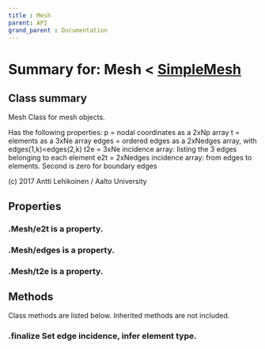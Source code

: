 ```yaml
---
title : Mesh
parent: API
grand_parent : Documentation
---
```

# Summary for: **Mesh**  < [SimpleMesh](SimpleMesh.html)

## Class summary

Mesh Class for mesh objects.

Has the following properties:
p = nodal coordinates as a 2xNp array
t = elements as a 3xNe array
edges = ordered edges as a 2xNedges array, with edges(1,k)<edges(2,k)
t2e = 3xNe incidence array: listing the 3 edges belonging to each element
e2t = 2xNedges incidence array: from edges to elements. Second is zero for boundary edges

(c) 2017 Antti Lehikoinen / Aalto University

## Properties

### .Mesh/**e2t** is a property.

### .Mesh/**edges** is a property.

### .Mesh/**t2e** is a property.


## Methods

Class methods are listed below. Inherited methods are not included.

### .**finalize** Set edge incidence, infer element type.


